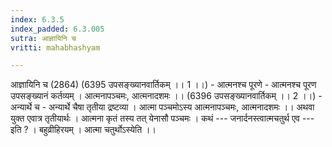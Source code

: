```yaml
---
index: 6.3.5
index_padded: 6.3.005
sutra: आज्ञायिनि च
vritti: mahabhashyam

---
```

 आज्ञायिनि च (2864) (6395 उपसङ्ख्यानवार्तिकम् ।। 1 ।।) - आत्मनश्च पूरणे - आत्मनश्च पूरण उपसङ्ख्यानं कर्तव्यम् । आत्मनापञ्चमः, आत्मनादशमः ।। (6396 उपसङ्ख्यानवार्तिकम् ।। 2 ।।) - अन्यार्थे च - अन्यार्थे चैषा तृतीया द्रष्टव्या । आत्मा पञ्चमोऽस्य आत्मनापञ्चमः, आत्मनादशमः ।। अथवा युक्त एवात्र तृतीयार्थः । आत्मना कृतं तस्य तत् येनासौ पञ्चमः । कथं --- जनार्दनस्त्वात्मचतुर्थ एव --- इति ? । बहुव्रीहिरयम् । आत्मा चतुर्थोऽस्येति ।। 